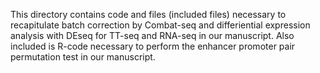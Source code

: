 This directory contains code and files (included files) necessary to recapitulate batch correction by Combat-seq and differiential expression analysis with DEseq for TT-seq and RNA-seq in our manuscript. Also included is R-code necessary to perform the enhancer promoter pair permutation test in our manuscript.
